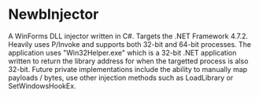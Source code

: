 # NewbInjector
A WinForms DLL injector written in C#. Targets the .NET Framework 4.7.2. Heavily uses P/Invoke and supports both 32-bit and 64-bit processes. The application uses "Win32Helper.exe" which is a 32-bit .NET application written to return the library address for when the targetted process is also 32-bit. Future private implementations include the ability to manually map payloads / bytes, use other injection methods such as LoadLibrary or SetWindowsHookEx.
